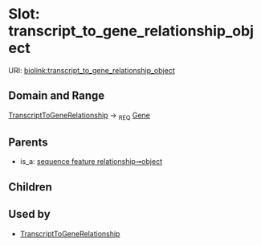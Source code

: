 
# Slot: transcript_to_gene_relationship_object




URI: [biolink:transcript_to_gene_relationship_object](https://w3id.org/biolink/vocab/transcript_to_gene_relationship_object)


## Domain and Range

[TranscriptToGeneRelationship](TranscriptToGeneRelationship.md) ->  <sub>REQ</sub>
 [Gene](Gene.md)

## Parents

 *  is_a: [sequence feature relationship➞object](sequence_feature_relationship_object.md)

## Children


## Used by

 * [TranscriptToGeneRelationship](TranscriptToGeneRelationship.md)
